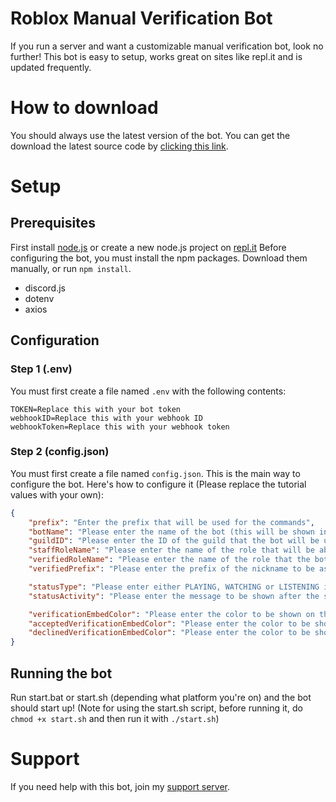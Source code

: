# Roblox Manual Verification Bot
If you run a server and want a customizable manual verification bot, look no further!
This bot is easy to setup, works great on sites like repl.it and is updated frequently.

# How to download
You should always use the latest version of the bot. You can get the download the latest source code by [clicking this link](https://github.com/SoCuul/ManualVerification/releases/latest).

# Setup
## Prerequisites
First install [node.js](https://nodejs.org/en/download/) or create a new node.js project on [repl.it](https://repl.it/)
Before configuring the bot, you must install the npm packages. Download them manually, or run `npm install`.

* discord.js
* dotenv
* axios

## Configuration
### Step 1 (.env)
You must first create a file named `.env` with the following contents:
```
TOKEN=Replace this with your bot token
webhookID=Replace this with your webhook ID
webhookToken=Replace this with your webhook token
```
### Step 2 (config.json)
You must first create a file named `config.json`. This is the main way to configure the bot.
Here's how to configure it (Please replace the tutorial values with your own):
```json
{
    "prefix": "Enter the prefix that will be used for the commands",
    "botName": "Please enter the name of the bot (this will be shown in the verification embeds)",
    "guildID": "Please enter the ID of the guild that the bot will be used in",
    "staffRoleName": "Please enter the name of the role that will be able to use the commands",
    "verifiedRoleName": "Please enter the name of the role that the bot will give you when you are verified",
    "verifiedPrefix": "Please enter the prefix of the nickname to be asigned when the person is verified (Prefix | Roblox Name)",

    "statusType": "Please enter either PLAYING, WATCHING or LISTENING in all caps",
    "statusActivity": "Please enter the message to be shown after the status type",

    "verificationEmbedColor": "Please enter the color to be shown on the awaiting verification embeds (HEX or HTML colors only)",
    "acceptedVerificationEmbedColor": "Please enter the color to be shown on the accepted verification embeds (HEX or HTML colors only)",
    "declinedVerificationEmbedColor": "Please enter the color to be shown on the declined verification embeds (HEX or HTML colors only)"
}
```

## Running the bot
Run start.bat or start.sh (depending what platform you're on) and the bot should start up! (Note for using the start.sh script, before running it, do `chmod +x start.sh` and then run it with `./start.sh`)

# Support
If you need help with this bot, join my [support server](https://discord.gg/AY7WHt4Nrw).